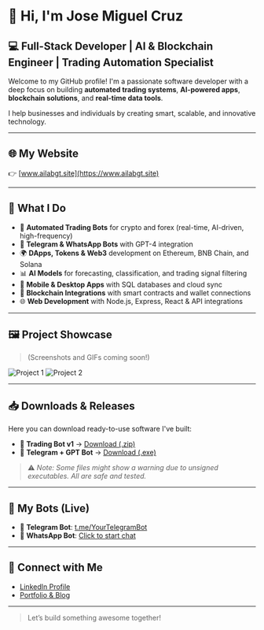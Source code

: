# 👋 Hi, I'm Jose Miguel Cruz

## 💻 Full-Stack Developer | AI & Blockchain Engineer | Trading Automation Specialist

Welcome to my GitHub profile! I'm a passionate software developer with a deep focus on building **automated trading systems**, **AI-powered apps**, **blockchain solutions**, and **real-time data tools**.

I help businesses and individuals by creating smart, scalable, and innovative technology.

---

## 🌐 My Website
👉 [www.ailabgt.site](https://www.ailabgt.site)

---

## 🧠 What I Do

- 🚀 **Automated Trading Bots** for crypto and forex (real-time, AI-driven, high-frequency)
- 🤖 **Telegram & WhatsApp Bots** with GPT-4 integration
- 🌍 **DApps, Tokens & Web3** development on Ethereum, BNB Chain, and Solana
- 📊 **AI Models** for forecasting, classification, and trading signal filtering
- 📱 **Mobile & Desktop Apps** with SQL databases and cloud sync
- 🧱 **Blockchain Integrations** with smart contracts and wallet connections
- 🌐 **Web Development** with Node.js, Express, React & API integrations

---

## 🖼️ Project Showcase

> (Screenshots and GIFs coming soon!)

![Project 1](./images/project1.png)
![Project 2](./images/project2.gif)

---

## 📥 Downloads & Releases

Here you can download ready-to-use software I've built:

- 🧠 **Trading Bot v1** → [Download (.zip)](https://github.com/YOUR-USERNAME/YOUR-REPO/releases)
- 🤖 **Telegram + GPT Bot** → [Download (.exe)](https://github.com/YOUR-USERNAME/YOUR-REPO/releases)

> ⚠️ *Note: Some files might show a warning due to unsigned executables. All are safe and tested.*

---

## 🔗 My Bots (Live)

- 📲 **Telegram Bot**: [t.me/YourTelegramBot](https://t.me/YourTelegramBot)
- 💬 **WhatsApp Bot**: [Click to start chat](https://wa.me/502XXXXXXX)

---

## 🔗 Connect with Me

- [LinkedIn Profile](https://www.linkedin.com/in/jose-cb-952462295/)
- [Portfolio & Blog](https://www.ailabgt.site)

---

> Let’s build something awesome together!
